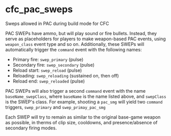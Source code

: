 # cfc_pac_sweps
Sweps allowed in PAC during build mode for CFC

PAC SWEPs have ammo, but will play sound or fire bullets.
Instead, they serve as placeholders for players to make weapon-based PAC events, using `weapon_class` event type and so on.
Additionally, these SWEPs will automatically trigger the `command` event with the following names:

- Primary fire: `swep_primary` (pulse)
- Secondary fire: `swep_secondary` (pulse)
- Reload start: `swep_reload` (pulse)
- Reloading: `swep_reloading` (sustained on, then off)
- Reload end: `swep_reloaded` (pulse)

PAC SWEPs will also trigger a second `command` event with the name `baseName_swepClass`, where `baseName` is the name listed above, and `swepClass` is the SWEP's class.
For example, shooting a `pac_smg` will yield two `command` triggers, `swep_primary` and `swep_primay_pac_smg`

Each SWEP will try to remain as similar to the original base-game weapon as possible, in therms of clip size, cooldowns, and presence/absence of secondary firing modes.
